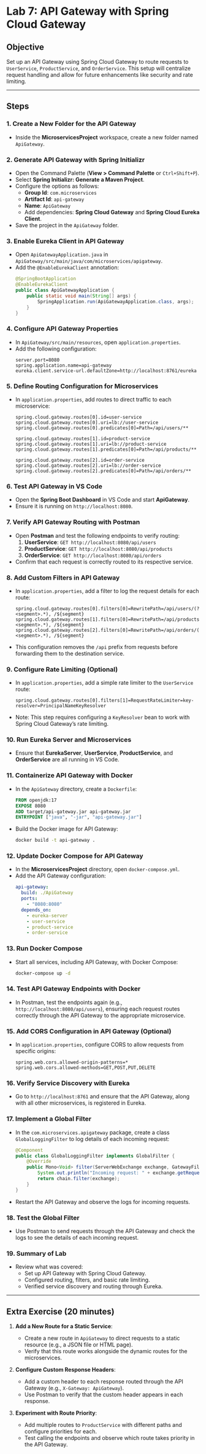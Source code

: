 # Lab 7: API Gateway with Spring Cloud Gateway

## Objective
Set up an API Gateway using Spring Cloud Gateway to route requests to `UserService`, `ProductService`, and `OrderService`. This setup will centralize request handling and allow for future enhancements like security and rate limiting.

---

## Steps

### 1. Create a New Folder for the API Gateway
- Inside the **MicroservicesProject** workspace, create a new folder named `ApiGateway`.

### 2. Generate API Gateway with Spring Initializr
- Open the Command Palette (**View > Command Palette** or `Ctrl+Shift+P`).
- Select **Spring Initializr: Generate a Maven Project**.
- Configure the options as follows:
  - **Group Id**: `com.microservices`
  - **Artifact Id**: `api-gateway`
  - **Name**: `ApiGateway`
  - Add dependencies: **Spring Cloud Gateway** and **Spring Cloud Eureka Client**.
- Save the project in the `ApiGateway` folder.

### 3. Enable Eureka Client in API Gateway
- Open `ApiGatewayApplication.java` in `ApiGateway/src/main/java/com/microservices/apigateway`.
- Add the `@EnableEurekaClient` annotation:
    ```java
    @SpringBootApplication
    @EnableEurekaClient
    public class ApiGatewayApplication {
        public static void main(String[] args) {
            SpringApplication.run(ApiGatewayApplication.class, args);
        }
    }
    ```

### 4. Configure API Gateway Properties
- In `ApiGateway/src/main/resources`, open `application.properties`.
- Add the following configuration:
    ```properties
    server.port=8080
    spring.application.name=api-gateway
    eureka.client.service-url.defaultZone=http://localhost:8761/eureka
    ```

### 5. Define Routing Configuration for Microservices
- In `application.properties`, add routes to direct traffic to each microservice:
    ```properties
    spring.cloud.gateway.routes[0].id=user-service
    spring.cloud.gateway.routes[0].uri=lb://user-service
    spring.cloud.gateway.routes[0].predicates[0]=Path=/api/users/**

    spring.cloud.gateway.routes[1].id=product-service
    spring.cloud.gateway.routes[1].uri=lb://product-service
    spring.cloud.gateway.routes[1].predicates[0]=Path=/api/products/**

    spring.cloud.gateway.routes[2].id=order-service
    spring.cloud.gateway.routes[2].uri=lb://order-service
    spring.cloud.gateway.routes[2].predicates[0]=Path=/api/orders/**
    ```

### 6. Test API Gateway in VS Code
- Open the **Spring Boot Dashboard** in VS Code and start **ApiGateway**.
- Ensure it is running on `http://localhost:8080`.

### 7. Verify API Gateway Routing with Postman
- Open **Postman** and test the following endpoints to verify routing:
  1. **UserService**: `GET http://localhost:8080/api/users`
  2. **ProductService**: `GET http://localhost:8080/api/products`
  3. **OrderService**: `GET http://localhost:8080/api/orders`
- Confirm that each request is correctly routed to its respective service.

### 8. Add Custom Filters in API Gateway
- In `application.properties`, add a filter to log the request details for each route:
    ```properties
    spring.cloud.gateway.routes[0].filters[0]=RewritePath=/api/users/(?<segment>.*), /${segment}
    spring.cloud.gateway.routes[1].filters[0]=RewritePath=/api/products/(?<segment>.*), /${segment}
    spring.cloud.gateway.routes[2].filters[0]=RewritePath=/api/orders/(?<segment>.*), /${segment}
    ```
- This configuration removes the `/api` prefix from requests before forwarding them to the destination service.

### 9. Configure Rate Limiting (Optional)
- In `application.properties`, add a simple rate limiter to the `UserService` route:
    ```properties
    spring.cloud.gateway.routes[0].filters[1]=RequestRateLimiter=key-resolver=PrincipalNameKeyResolver
    ```
- Note: This step requires configuring a `KeyResolver` bean to work with Spring Cloud Gateway’s rate limiting.

### 10. Run Eureka Server and Microservices
- Ensure that **EurekaServer**, **UserService**, **ProductService**, and **OrderService** are all running in VS Code.

### 11. Containerize API Gateway with Docker
- In the `ApiGateway` directory, create a `Dockerfile`:
    ```dockerfile
    FROM openjdk:17
    EXPOSE 8080
    ADD target/api-gateway.jar api-gateway.jar
    ENTRYPOINT ["java", "-jar", "api-gateway.jar"]
    ```
- Build the Docker image for API Gateway:
    ```bash
    docker build -t api-gateway .
    ```

### 12. Update Docker Compose for API Gateway
- In the **MicroservicesProject** directory, open `docker-compose.yml`.
- Add the API Gateway configuration:
    ```yaml
    api-gateway:
      build: ./ApiGateway
      ports:
        - "8080:8080"
      depends_on:
        - eureka-server
        - user-service
        - product-service
        - order-service
    ```

### 13. Run Docker Compose
- Start all services, including API Gateway, with Docker Compose:
    ```bash
    docker-compose up -d
    ```

### 14. Test API Gateway Endpoints with Docker
- In Postman, test the endpoints again (e.g., `http://localhost:8080/api/users`), ensuring each request routes correctly through the API Gateway to the appropriate microservice.

### 15. Add CORS Configuration in API Gateway (Optional)
- In `application.properties`, configure CORS to allow requests from specific origins:
    ```properties
    spring.web.cors.allowed-origin-patterns=*
    spring.web.cors.allowed-methods=GET,POST,PUT,DELETE
    ```

### 16. Verify Service Discovery with Eureka
- Go to `http://localhost:8761` and ensure that the API Gateway, along with all other microservices, is registered in Eureka.

### 17. Implement a Global Filter
- In the `com.microservices.apigateway` package, create a class `GlobalLoggingFilter` to log details of each incoming request:
    ```java
    @Component
    public class GlobalLoggingFilter implements GlobalFilter {
        @Override
        public Mono<Void> filter(ServerWebExchange exchange, GatewayFilterChain chain) {
            System.out.println("Incoming request: " + exchange.getRequest().getPath());
            return chain.filter(exchange);
        }
    }
    ```
- Restart the API Gateway and observe the logs for incoming requests.

### 18. Test the Global Filter
- Use Postman to send requests through the API Gateway and check the logs to see the details of each incoming request.

### 19. Summary of Lab
- Review what was covered:
  - Set up API Gateway with Spring Cloud Gateway.
  - Configured routing, filters, and basic rate limiting.
  - Verified service discovery and routing through Eureka.

---

## Extra Exercise (20 minutes)

1. **Add a New Route for a Static Service**: 
   - Create a new route in `ApiGateway` to direct requests to a static resource (e.g., a JSON file or HTML page).
   - Verify that this route works alongside the dynamic routes for the microservices.

2. **Configure Custom Response Headers**:
   - Add a custom header to each response routed through the API Gateway (e.g., `X-Gateway: ApiGateway`).
   - Use Postman to verify that the custom header appears in each response.

3. **Experiment with Route Priority**:
   - Add multiple routes to `ProductService` with different paths and configure priorities for each.
   - Test calling the endpoints and observe which route takes priority in the API Gateway.
